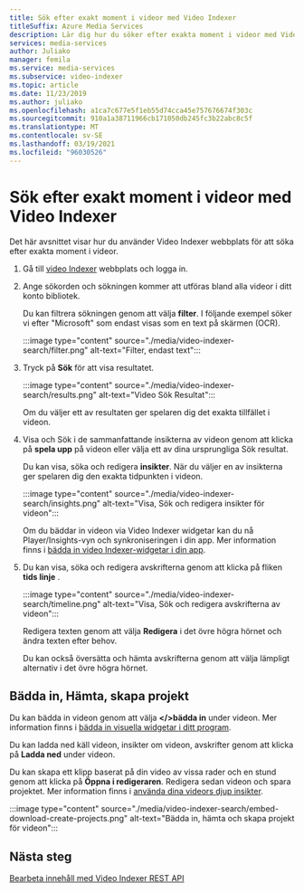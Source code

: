 ```yaml
---
title: Sök efter exakt moment i videor med Video Indexer
titleSuffix: Azure Media Services
description: Lär dig hur du söker efter exakta moment i videor med Video Indexer.
services: media-services
author: Juliako
manager: femila
ms.service: media-services
ms.subservice: video-indexer
ms.topic: article
ms.date: 11/23/2019
ms.author: juliako
ms.openlocfilehash: a1ca7c677e5f1eb55d74cca45e757676674f303c
ms.sourcegitcommit: 910a1a38711966cb171050db245fc3b22abc8c5f
ms.translationtype: MT
ms.contentlocale: sv-SE
ms.lasthandoff: 03/19/2021
ms.locfileid: "96030526"
---
```

# <a name="search-for-exact-moments-in-videos-with-video-indexer"></a>Sök efter exakt moment i videor med Video Indexer

Det här avsnittet visar hur du använder Video Indexer webbplats för att söka efter exakta moment i videor.

1. Gå till [video Indexer](https://www.videoindexer.ai/) webbplats och logga in.
1. Ange sökorden och sökningen kommer att utföras bland alla videor i ditt konto bibliotek. 

    Du kan filtrera sökningen genom att välja **filter**. I följande exempel söker vi efter "Microsoft" som endast visas som en text på skärmen (OCR).

    :::image type="content" source="./media/video-indexer-search/filter.png" alt-text="Filter, endast text":::
1. Tryck på **Sök** för att visa resultatet.

    :::image type="content" source="./media/video-indexer-search/results.png" alt-text="Video Sök Resultat":::

    Om du väljer ett av resultaten ger spelaren dig det exakta tillfället i videon.
1. Visa och Sök i de sammanfattande insikterna av videon genom att klicka på **spela upp** på videon eller välja ett av dina ursprungliga Sök resultat. 

    Du kan visa, söka och redigera **insikter**. När du väljer en av insikterna ger spelaren dig den exakta tidpunkten i videon.  

    :::image type="content" source="./media/video-indexer-search/insights.png" alt-text="Visa, Sök och redigera insikter för videon":::

    Om du bäddar in videon via Video Indexer widgetar kan du nå Player/Insights-vyn och synkroniseringen i din app. Mer information finns i [bädda in video Indexer-widgetar i din app](video-indexer-embed-widgets.md).
1. Du kan visa, söka och redigera avskrifterna genom att klicka på fliken **tids linje** . 

    :::image type="content" source="./media/video-indexer-search/timeline.png" alt-text="Visa, Sök och redigera avskrifterna av videon":::

    Redigera texten genom att välja **Redigera** i det övre högra hörnet och ändra texten efter behov. 

    Du kan också översätta och hämta avskrifterna genom att välja lämpligt alternativ i det övre högra hörnet. 

## <a name="embed-download-create-projects"></a>Bädda in, Hämta, skapa projekt

Du kan bädda in videon genom att välja **</>bädda in** under videon. Mer information finns i [bädda in visuella widgetar i ditt program](video-indexer-embed-widgets.md).

Du kan ladda ned käll videon, insikter om videon, avskrifter genom att klicka på **Ladda ned** under videon.

Du kan skapa ett klipp baserat på din video av vissa rader och en stund genom att klicka på **Öppna i redigeraren**. Redigera sedan videon och spara projektet. Mer information finns i [använda dina videors djup insikter](use-editor-create-project.md).

:::image type="content" source="./media/video-indexer-search/embed-download-create-projects.png" alt-text="Bädda in, hämta och skapa projekt för videon":::

## <a name="next-steps"></a>Nästa steg

[Bearbeta innehåll med Video Indexer REST API](video-indexer-use-apis.md)
